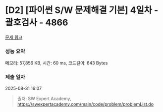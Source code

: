 # [D2] [파이썬 S/W 문제해결 기본] 4일차 - 괄호검사 - 4866 

[문제 링크](https://swexpertacademy.com/main/code/problem/problemDetail.do?contestProbId=AWTQVdd6QToDFAVT) 

### 성능 요약

메모리: 57,856 KB, 시간: 60 ms, 코드길이: 643 Bytes

### 제출 일자

2025-08-31 16:07



> 출처: SW Expert Academy, https://swexpertacademy.com/main/code/problem/problemList.do